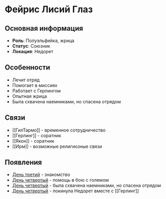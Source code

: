 # Фейрис Лисий Глаз

## Основная информация
- **Роль**: Полуэльфийка, жрица
- **Статус**: Союзник
- **Локация**: Недорет

## Особенности
- Лечит отряд
- Помогает в миссиях
- Работает с Герлингом
- Опытная жрица
- Была схвачена наемниками, но спасена отрядом

## Связи
- [[ГилТармо]] - временное сотрудничество
- [[Герлинг]] - соратник
- [[Якон]] - соратник
- [[Ирм]] - возможные религиозные связи

## Появления
- [День третий](obsidian://open?vault=Project%20LUX&file=%D0%9E%D1%82%D1%87%D0%B5%D1%82%D1%8B%2F%D0%94%D0%B5%D0%BD%D1%8C%20%D1%82%D1%80%D0%B5%D1%82%D0%B8%D0%B9) - знакомство
- [День четвертый](obsidian://open?vault=Project%20LUX&file=%D0%9E%D1%82%D1%87%D0%B5%D1%82%D1%8B%2F%D0%94%D0%B5%D0%BD%D1%8C%20%D1%87%D0%B5%D1%82%D0%B2%D0%B5%D1%80%D1%82%D1%8B%D0%B9) - помощь в бою с големом
- [День четвертый](obsidian://open?vault=Project%20LUX&file=%D0%9E%D1%82%D1%87%D0%B5%D1%82%D1%8B%2F%D0%94%D0%B5%D0%BD%D1%8C%20%D1%87%D0%B5%D1%82%D0%B2%D0%B5%D1%80%D1%82%D1%8B%D0%B9) - была схвачена наемниками, но спасена отрядом
- [День четвертый](obsidian://open?vault=Project%20LUX&file=%D0%9E%D1%82%D1%87%D0%B5%D1%82%D1%8B%2F%D0%94%D0%B5%D0%BD%D1%8C%20%D1%87%D0%B5%D1%82%D0%B2%D0%B5%D1%80%D1%82%D1%8B%D0%B9) - покинула Недорет вместе с [[Герлинг]] 